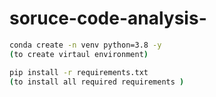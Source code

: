 # soruce-code-analysis-

``` bash 
conda create -n venv python=3.8 -y
(to create virtaul environment)
```

``` bash
pip install -r requirements.txt 
(to install all required requirements )
```